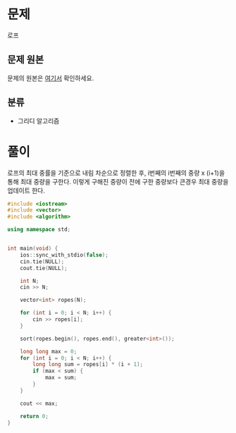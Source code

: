 # 문제
로프
## 문제 원본
문제의 원본은 [여기서](https://www.acmicpc.net/problem/2217) 확인하세요.

## 분류
* 그리디 알고리즘

# 풀이

로프의 최대 중률을 기준으로 내림 차순으로 정렬한 후, i번째의 i번째의 중량 x (i+1)을 통해 최대 중량을 구한다. 이렇게 구해진 중량이 전에 구한 중량보다 큰경우 최대 중량을 업데이트 한다.

``` c++
#include <iostream>
#include <vector>
#include <algorithm>

using namespace std;


int main(void) {
    ios::sync_with_stdio(false);
    cin.tie(NULL);
    cout.tie(NULL);

    int N;
    cin >> N;

    vector<int> ropes(N);

    for (int i = 0; i < N; i++) {
        cin >> ropes[i];
    }

    sort(ropes.begin(), ropes.end(), greater<int>());

    long long max = 0;
    for (int i = 0; i < N; i++) {
        long long sum = ropes[i] * (i + 1);
        if (max < sum) {
            max = sum;
        }
    }

    cout << max;

    return 0;
}
```
